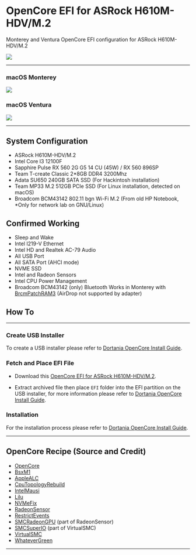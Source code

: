 # OpenCore EFI for ASRock H610M-HDV/M.2

Monterey and Ventura OpenCore EFI configuration for ASRock H610M-HDV/M.2

![](https://i.imgur.com/1N57Sr1.png)

---

### macOS Monterey

![](https://i.imgur.com/PNofAUz.png)

### macOS Ventura

![](https://i.imgur.com/F3W2uMO.png)

---

## System Configuration

* ASRock H610M-HDV/M.2
* Intel Core I3 12100F
* Sapphire Pulse RX 560 2G G5 14 CU (45W) / RX 560 896SP
* Team T-create Classic 2*8GB DDR4 3200Mhz
* Adata SU650 240GB SATA SSD (For Hackintosh installation)
* Team MP33 M.2 512GB PCIe SSD (For Linux installation, detected on macOS)
* Broadcom BCM43142 802.11 bgn Wi-Fi M.2 (From old HP Notebook, *Only for network lab on GNU/Linux)

## Confirmed Working

* Sleep and Wake
* Intel I219-V Ethernet
* Intel HD and Realtek AC-79 Audio
* All USB Port
* All SATA Port (AHCI mode)
* NVME SSD
* Intel and Radeon Sensors
* Intel CPU Power Management
* Broadcom BCM43142 (only) Bluetooth Works in Monterey with [BrcmPatchRAM3](https://dortania.github.io/OpenCore-Install-Guide/ktext.html#broadcom) (AirDrop not supported by adapter)

## How To

---

### Create USB Installer

To create a USB installer please refer to [Dortania OpenCore Install Guide](https://dortania.github.io/OpenCore-Install-Guide/installer-guide/#making-the-installer).

### Fetch and Place EFI File

* Download this [OpenCore EFI for ASRock H610M-HDV/M.2](https://github.com/abdul-royyaq/OC-ASRock-H610M-HDV-M.2/archive/refs/heads/main.zip).

* Extract archived file then place `EFI` folder into the EFI partition on the USB installer, for more information please refer to [Dortania OpenCore Install Guide](https://dortania.github.io/OpenCore-Install-Guide/installer-guide/opencore-efi.html).

### Installation

For the installation process please refer to [Dortania OpenCore Install Guide](https://dortania.github.io/OpenCore-Install-Guide/installation/installation-process.html).

---

## OpenCore Recipe (Source and Credit)

* [OpenCore](https://github.com/acidanthera/OpenCorePkg)
* [BsxM1](https://github.com/blackosx/BsxM1)
* [AppleALC](https://github.com/acidanthera/AppleALC)
* [CpuTopologyRebuild](https://github.com/b00t0x/CpuTopologyRebuild)
* [IntelMausi](https://github.com/acidanthera/IntelMausi)
* [Lilu](https://github.com/acidanthera/Lilu)
* [NVMeFix](https://github.com/acidanthera/NVMeFix)
* [RadeonSensor](https://github.com/aluveitie/RadeonSensor)
* [RestrictEvents](https://github.com/acidanthera/RestrictEvents)
* [SMCRadeonGPU](https://github.com/aluveitie/RadeonSensor) (part of RadeonSensor)
* [SMCSuperIO](https://github.com/acidanthera/VirtualSMC) (part of VirtualSMC)
* [VirtualSMC](https://github.com/acidanthera/VirtualSMC)
* [WhateverGreen](https://github.com/acidanthera/WhateverGreen)

----
